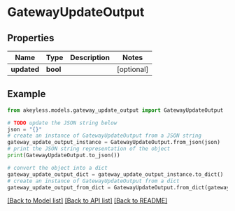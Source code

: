 # GatewayUpdateOutput


## Properties

Name | Type | Description | Notes
------------ | ------------- | ------------- | -------------
**updated** | **bool** |  | [optional] 

## Example

```python
from akeyless.models.gateway_update_output import GatewayUpdateOutput

# TODO update the JSON string below
json = "{}"
# create an instance of GatewayUpdateOutput from a JSON string
gateway_update_output_instance = GatewayUpdateOutput.from_json(json)
# print the JSON string representation of the object
print(GatewayUpdateOutput.to_json())

# convert the object into a dict
gateway_update_output_dict = gateway_update_output_instance.to_dict()
# create an instance of GatewayUpdateOutput from a dict
gateway_update_output_from_dict = GatewayUpdateOutput.from_dict(gateway_update_output_dict)
```
[[Back to Model list]](../README.md#documentation-for-models) [[Back to API list]](../README.md#documentation-for-api-endpoints) [[Back to README]](../README.md)


